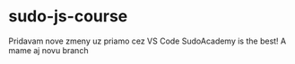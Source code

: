# sudo-js-course
Pridavam nove zmeny uz priamo cez VS Code
SudoAcademy is the best!
A mame aj novu branch